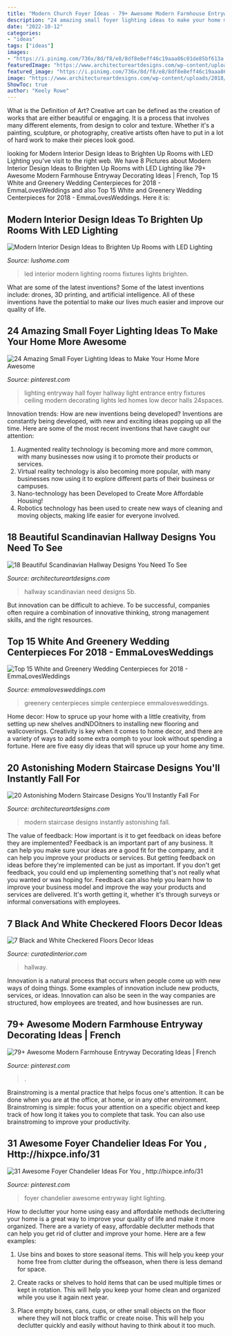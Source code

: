 ```yaml
---
title: "Modern Church Foyer Ideas - 79+ Awesome Modern Farmhouse Entryway Decorating Ideas"
description: "24 amazing small foyer lighting ideas to make your home more awesome"
date: "2022-10-12"
categories:
- "ideas"
tags: ["ideas"]
images:
- "https://i.pinimg.com/736x/8d/f8/e8/8df8e8eff46c19aaa86c01de85bf613a.jpg"
featuredImage: "https://www.architectureartdesigns.com/wp-content/uploads/2018/09/20-Beautiful-Scandinavian-Hallway-Designs-You-Need-To-See-4.jpg"
featured_image: "https://i.pinimg.com/736x/8d/f8/e8/8df8e8eff46c19aaa86c01de85bf613a.jpg"
image: "https://www.architectureartdesigns.com/wp-content/uploads/2018/09/20-Beautiful-Scandinavian-Hallway-Designs-You-Need-To-See-4.jpg"
ShowToc: true
author: "Keely Rowe"
---
```



What is the Definition of Art?
Creative art can be defined as the creation of works that are either beautiful or engaging. It is a process that involves many different elements, from design to color and texture. Whether it's a painting, sculpture, or photography, creative artists often have to put in a lot of hard work to make their pieces look good.

	

		
looking for Modern Interior Design Ideas to Brighten Up Rooms with LED Lighting you've visit to the right web. We have 8 Pictures about Modern Interior Design Ideas to Brighten Up Rooms with LED Lighting like 79+ Awesome Modern Farmhouse Entryway Decorating Ideas | French, Top 15 White and Greenery Wedding Centerpieces for 2018 - EmmaLovesWeddings and also Top 15 White and Greenery Wedding Centerpieces for 2018 - EmmaLovesWeddings. Here it is:
		
    
## Modern Interior Design Ideas To Brighten Up Rooms With LED Lighting

<img loading=lazy src="http://www.lushome.com/wp-content/uploads/2014/02/led-lights-modern-interior-design-ideas-9.jpg" onerror="this.onerror=null;this.src='https://tse1.mm.bing.net/th?id=OIP.l7Tsq0gzb0-PeIfdwsftiAAAAA&amp;pid=15.1';" alt="Modern Interior Design Ideas to Brighten Up Rooms with LED Lighting">

_Source: lushome.com_

>led interior modern lighting rooms fixtures lights brighten. 

	

What are some of the latest inventions?
Some of the latest inventions include: drones, 3D printing, and artificial intelligence. All of these inventions have the potential to make our lives much easier and improve our quality of life.

    
## 24 Amazing Small Foyer Lighting Ideas To Make Your Home More Awesome

<img loading=lazy src="https://i.pinimg.com/736x/8d/f8/e8/8df8e8eff46c19aaa86c01de85bf613a.jpg" onerror="this.onerror=null;this.src='https://tse1.mm.bing.net/th?id=OIP.oj31Gb-b71-lKTm7jQr1XAHaLD&amp;pid=15.1';" alt="24 Amazing Small Foyer Lighting Ideas to Make Your Home More Awesome">

_Source: pinterest.com_

>lighting entryway hall foyer hallway light entrance entry fixtures ceiling modern decorating lights led homes low decor halls 24spaces. 

	

Innovation trends: How are new inventions being developed?
Inventions are constantly being developed, with new and exciting ideas popping up all the time. Here are some of the most recent inventions that have caught our attention:
1. Augmented reality technology is becoming more and more common, with many businesses now using it to promote their products or services.
2. Virtual reality technology is also becoming more popular, with many businesses now using it to explore different parts of their business or campuses.
3. Nano-technology has been Developed to Create More Affordable Housing!
4. Robotics technology has been used to create new ways of cleaning and moving objects, making life easier for everyone involved.

    
## 18 Beautiful Scandinavian Hallway Designs You Need To See

<img loading=lazy src="https://www.architectureartdesigns.com/wp-content/uploads/2018/09/20-Beautiful-Scandinavian-Hallway-Designs-You-Need-To-See-4.jpg" onerror="this.onerror=null;this.src='https://tse1.mm.bing.net/th?id=OIP.pxdgOb-Ro1X9LlgdPP-vxgHaLH&amp;pid=15.1';" alt="18 Beautiful Scandinavian Hallway Designs You Need To See">

_Source: architectureartdesigns.com_

>hallway scandinavian need designs 5b. 

	

But innovation can be difficult to achieve. To be successful, companies often require a combination of innovative thinking, strong management skills, and the right resources.

    
## Top 15 White And Greenery Wedding Centerpieces For 2018 - EmmaLovesWeddings

<img loading=lazy src="http://emmalovesweddings.com/wp-content/uploads/2018/02/simple-chic-greenery-wedding-centerpiece-ideas-with-wooden-box.jpg" onerror="this.onerror=null;this.src='https://tse1.mm.bing.net/th?id=OIP.DMB9sibirMa9XCXLeq-KtAHaLH&amp;pid=15.1';" alt="Top 15 White and Greenery Wedding Centerpieces for 2018 - EmmaLovesWeddings">

_Source: emmalovesweddings.com_

>greenery centerpieces simple centerpiece emmalovesweddings. 

	

Home decor: How to spruce up your home with a little creativity, from setting up new shelves andNDOitners to installing new flooring and wallcoverings.
Creativity is key when it comes to home decor, and there are a variety of ways to add some extra oomph to your look without spending a fortune. Here are five easy diy ideas that will spruce up your home any time.

    
## 20 Astonishing Modern Staircase Designs You&#039;ll Instantly Fall For

<img loading=lazy src="https://www.architectureartdesigns.com/wp-content/uploads/2016/06/20-Astonishing-Modern-Staircase-Designs-Youll-Instantly-Fall-For-16.jpg" onerror="this.onerror=null;this.src='https://tse2.mm.bing.net/th?id=OIP.4vSf22XJ4aWWsMMdXMVT2gHaLH&amp;pid=15.1';" alt="20 Astonishing Modern Staircase Designs You&#039;ll Instantly Fall For">

_Source: architectureartdesigns.com_

>modern staircase designs instantly astonishing fall. 

	

The value of feedback: How important is it to get feedback on ideas before they are implemented?
Feedback is an important part of any business. It can help you make sure your ideas are a good fit for the company, and it can help you improve your products or services. But getting feedback on ideas before they're implemented can be just as important. If you don't get feedback, you could end up implementing something that's not really what you wanted or was hoping for. Feedback can also help you learn how to improve your business model and improve the way your products and services are delivered. It's worth getting it, whether it's through surveys or informal conversations with employees.

    
## 7 Black And White Checkered Floors Decor Ideas

<img loading=lazy src="https://curatedinterior.com/wp-content/uploads/2020/02/Black-and-white-checkered-tile-floors-in-long-hallway-below-staircase.jpg" onerror="this.onerror=null;this.src='https://tse3.mm.bing.net/th?id=OIP.ZfoJhsOjN-ehkz0A2SzI5AHaLH&amp;pid=15.1';" alt="7 Black and White Checkered Floors Decor Ideas">

_Source: curatedinterior.com_

>hallway. 

	

Innovation is a natural process that occurs when people come up with new ways of doing things. Some examples of innovation include new products, services, or ideas. Innovation can also be seen in the way companies are structured, how employees are treated, and how businesses are run.

    
## 79+ Awesome Modern Farmhouse Entryway Decorating Ideas | French

<img loading=lazy src="https://i.pinimg.com/736x/c9/13/6e/c9136e7a5b7f1beb3a415ac828cc6167.jpg" onerror="this.onerror=null;this.src='https://tse1.mm.bing.net/th?id=OIP.HEz7qyUPvPxfMW_fEuSnGQHaLF&amp;pid=15.1';" alt="79+ Awesome Modern Farmhouse Entryway Decorating Ideas | French">

_Source: pinterest.com_

>. 

	

Brainstroming is a mental practice that helps focus one's attention. It can be done when you are at the office, at home, or in any other environment. Brainstroming is simple: focus your attention on a specific object and keep track of how long it takes you to complete that task. You can also use brainstroming to improve your productivity.

    
## 31 Awesome Foyer Chandelier Ideas For You , Http://hixpce.info/31

<img loading=lazy src="https://i.pinimg.com/736x/2a/65/d5/2a65d59b6fd7dc207841928682f812ac.jpg" onerror="this.onerror=null;this.src='https://tse3.mm.bing.net/th?id=OIP.mDLPEijS9EaCKGKxHfYyDAHaJ3&amp;pid=15.1';" alt="31 Awesome Foyer Chandelier Ideas For You , http://hixpce.info/31">

_Source: pinterest.com_

>foyer chandelier awesome entryway light lighting. 

	

How to declutter your home using easy and affordable methods
decluttering your home is a great way to improve your quality of life and make it more organized. There are a variety of easy, affordable declutter methods that can help you get rid of clutter and improve your home. Here are a few examples:
1. Use bins and boxes to store seasonal items. This will help you keep your home free from clutter during the offseason, when there is less demand for space.

2. Create racks or shelves to hold items that can be used multiple times or kept in rotation. This will help you keep your home clean and organized while you use it again next year.

3. Place empty boxes, cans, cups, or other small objects on the floor where they will not block traffic or create noise. This will help you declutter quickly and easily without having to think about it too much.


